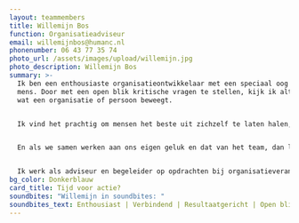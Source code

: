 ```yaml
---
layout: teammembers
title: Willemijn Bos
function: Organisatieadviseur
email: willemijnbos@humanc.nl
phonenumber: 06 43 77 35 74
photo_url: /assets/images/upload/willemijn.jpg
photo_description: Willemijn Bos
summary: >-
  Ik ben een enthousiaste organisatieontwikkelaar met een speciaal oog voor de
  mens. Door met een open blik kritische vragen te stellen, kijk ik altijd naar
  wat een organisatie of persoon beweegt. ​


  Ik vind het prachtig om mensen het beste uit zichzelf te laten halen, want in mijn ogen is iedereen uniek en heeft ieder zijn eigen krachten en competenties. Door meer te leren over jezelf, weet je ook beter waar je energie van krijgt en wat je gelukkig maakt.​


  En als we samen werken aan ons eigen geluk en dat van het team, dan leidt dit weer tot het behalen van prachtige resultaten binnen een organisatie. ​


  Ik werk als adviseur en begeleider op opdrachten bij organisatieveranderingen, teamontwikkeling en talentprogramma's.
bg_color: Donkerblauw
card_title: Tijd voor actie?
soundbites: "Willemijn in soundbites: "
soundbites_text: Enthousiast | Verbindend | Resultaatgericht | Open blik | Flexibel
---
```

